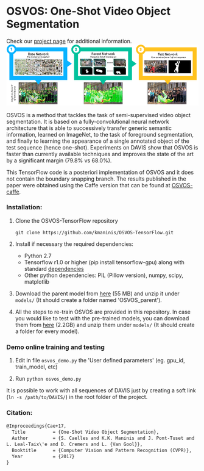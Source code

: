 # OSVOS: One-Shot Video Object Segmentation
Check our [project page](http://www.vision.ee.ethz.ch/~cvlsegmentation/osvos) for additional information.
![OSVOS](doc/ims/osvos.png)

OSVOS is a method that tackles the task of semi-supervised video object segmentation. It is based on a fully-convolutional neural network architecture that is able to successively transfer generic semantic information, learned on ImageNet, to the task of foreground segmentation, and finally to learning the appearance of a single annotated object of the test sequence (hence one-shot). Experiments on DAVIS show that OSVOS is faster than currently available techniques and improves the state of the art by a significant margin (79.8% vs 68.0%).


This TensorFlow code is a posteriori implementation of OSVOS and it does not contain the boundary snapping branch. The results published in the paper were obtained using the Caffe version that can be found at [OSVOS-caffe](https://github.com/kmaninis/OSVOS-caffe).


### Installation:
1. Clone the OSVOS-TensorFlow repository
   ```Shell
   git clone https://github.com/kmaninis/OSVOS-TensorFlow.git
   ```
2. Install if necessary the required dependencies:
   
   - Python 2.7 
   - Tensorflow r1.0 or higher (pip install tensorflow-gpu) along with standard [dependencies](https://www.tensorflow.org/install/install_linux)
   - Other python dependencies: PIL (Pillow version), numpy, scipy, matplotlib
   
3. Download the parent model from [here](https://data.vision.ee.ethz.ch/csergi/share/OSVOS/OSVOS_parent_model.zip) (55 MB) and unzip it under `models/` (It should create a folder named 'OSVOS_parent').

4. All the steps to re-train OSVOS are provided in this repository. In case you would like to test with the pre-trained models, you can download them from  [here](https://data.vision.ee.ethz.ch/csergi/share/OSVOS/OSVOS_pre-trained_models.zip) (2.2GB) and unzip them under `models/` (It should create a folder for every model).

### Demo online training and testing
1. Edit in file `osvos_demo.py` the 'User defined parameters' (eg. gpu_id, train_model, etc)

2. Run `python osvos_demo.py`

It is possible to work with all sequences of DAVIS just by creating a soft link (`ln -s /path/to/DAVIS/`) in the root folder of the project.

### Citation:
	@Inproceedings{Cae+17,
	  Title          = {One-Shot Video Object Segmentation},
	  Author         = {S. Caelles and K.K. Maninis and J. Pont-Tuset and L. Leal-Taix\'e and D. Cremers and L. {Van Gool}},
	  Booktitle      = {Computer Vision and Pattern Recognition (CVPR)},
	  Year           = {2017}
	}
